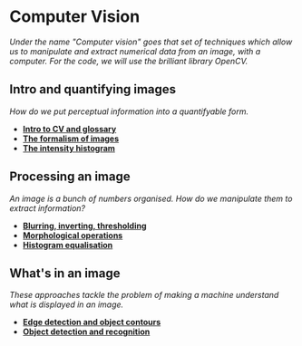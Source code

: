# Computer Vision

*Under the name "Computer vision" goes that set of techniques which allow us to manipulate and extract numerical data from an image, with a computer. For the code, we will use the brilliant library OpenCV.*


## Intro and quantifying images

*How do we put perceptual information into a quantifyable form.*

* [**Intro to CV and glossary**](http://nbviewer.jupyter.org/github/martinapugliese/tales-science-data/blob/master/cv/intro-cv.ipynb)
* [**The formalism of images**](http://nbviewer.jupyter.org/github/martinapugliese/tales-science-data/blob/master/cv/formalism.ipynb)
* [**The intensity histogram**](http://nbviewer.jupyter.org/github/martinapugliese/tales-science-data/blob/master/cv/intensity-histogram.ipynb)


## Processing an image

*An image is a bunch of numbers organised. How do we manipulate them to extract information?*

* [**Blurring, inverting, thresholding**](http://nbviewer.jupyter.org/github/martinapugliese/tales-science-data/blob/master/cv/image-processing/blurring-inverting-thresholding.ipynb)
* [**Morphological operations**](http://nbviewer.jupyter.org/github/martinapugliese/tales-science-data/blob/master/cv/image-processing/morphology.ipynb)
* [**Histogram equalisation**](http://nbviewer.jupyter.org/github/martinapugliese/tales-science-data/blob/master/cv/image-processing/hist-equalisation.ipynb)


## What's in an image

*These approaches tackle the problem of making a machine understand what is displayed in an image.*

* [**Edge detection and object contours**](http://nbviewer.jupyter.org/github/martinapugliese/tales-science-data/blob/master/cv/detection/edge-detection-obj-contours.ipynb)
* [**Object detection and recognition**](http://nbviewer.jupyter.org/github/martinapugliese/tales-science-data/blob/master/cv/detection/obj-detection-recognition.ipynb)
